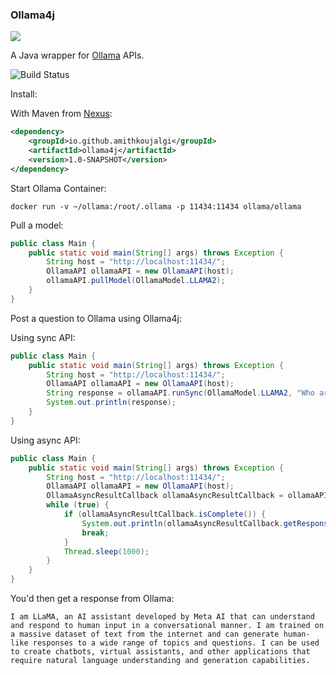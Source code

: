 ### Ollama4j

![](https://raw.githubusercontent.com/amithkoujalgi/ollama4j/163e88bc82b4beb4a52e4d99f9b5d9ef1255ec06/ollama4j.png)

A Java wrapper for [Ollama](https://github.com/jmorganca/ollama/blob/main/docs/api.md) APIs.

![Build Status](https://github.com/amithkoujalgi/ollama4j/actions/workflows/maven-publish.yml/badge.svg)

Install:

With Maven from [Nexus](https://s01.oss.sonatype.org/#nexus-search;quick~ollama4j):
```xml
<dependency>
    <groupId>io.github.amithkoujalgi</groupId>
    <artifactId>ollama4j</artifactId>
    <version>1.0-SNAPSHOT</version>
</dependency>
```
Start Ollama Container:
```
docker run -v ~/ollama:/root/.ollama -p 11434:11434 ollama/ollama
```

Pull a model:

```java
public class Main {
    public static void main(String[] args) throws Exception {
        String host = "http://localhost:11434/";
        OllamaAPI ollamaAPI = new OllamaAPI(host);
        ollamaAPI.pullModel(OllamaModel.LLAMA2);
    }
}
```
Post a question to Ollama using Ollama4j:

Using sync API:

```java
public class Main {
    public static void main(String[] args) throws Exception {
        String host = "http://localhost:11434/";
        OllamaAPI ollamaAPI = new OllamaAPI(host);
        String response = ollamaAPI.runSync(OllamaModel.LLAMA2, "Who are you?");
        System.out.println(response);
    }
}
```

Using async API:

```java
public class Main {
    public static void main(String[] args) throws Exception {
        String host = "http://localhost:11434/";
        OllamaAPI ollamaAPI = new OllamaAPI(host);
        OllamaAsyncResultCallback ollamaAsyncResultCallback = ollamaAPI.runAsync(OllamaModel.LLAMA2, "Who are you?");
        while (true) {
            if (ollamaAsyncResultCallback.isComplete()) {
                System.out.println(ollamaAsyncResultCallback.getResponse());
                break;
            }
            Thread.sleep(1000);
        }
    }
}
```

You'd then get a response from Ollama:
```
I am LLaMA, an AI assistant developed by Meta AI that can understand and respond to human input in a conversational manner. I am trained on a massive dataset of text from the internet and can generate human-like responses to a wide range of topics and questions. I can be used to create chatbots, virtual assistants, and other applications that require natural language understanding and generation capabilities.
```
